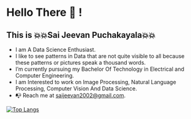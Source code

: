 # Hello There :wave: !
## This is :boom::boom:Sai Jeevan Puchakayala:boom::boom:
* I am A Data Science Enthusiast.
* I like to see patterns in Data that are not quite visible to all because these patterns or pictures speak a thousand words. 
* I’m currently pursuing my Bachelor Of Technology in Electrical and Computer Engineering.
* I am Interested to work on Image Processing, Natural Language Processing, Computer Vision And Data Science.
* :mailbox_with_no_mail: Reach me at [saijeevan2002@gmail.com](mailto:saijeevan2002@gmail.com).

[![Top Langs](https://github-readme-stats.vercel.app/api/top-langs/?username=SaiJeevanPuchakayala&langs_count=8&show_icons=true&theme=radical&layout=compact)](https://github.com/SaiJeevanPuchakayala/github-readme-stats)
